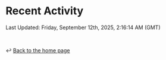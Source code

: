 # Recent Activity

<!--RECENT_ACTIVITY:start-->
<!--RECENT_ACTIVITY:end-->

<!--RECENT_ACTIVITY:last_update-->
Last Updated: Friday, September 12th, 2025, 2:16:14 AM (GMT)
<!--RECENT_ACTIVITY:last_update_end-->

<br>

↩️ [Back to the home page](/README.md)
